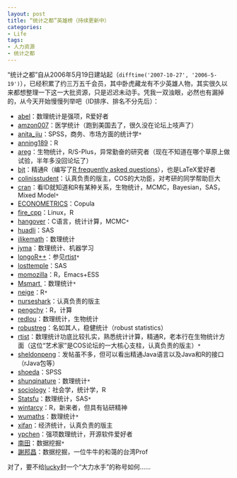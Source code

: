 ```yaml
---
layout: post
title: “统计之都”英雄榜（持续更新中）
categories:
- Life
tags:
- 人力资源
- 统计之都
---
```


“统计之都”自从2006年5月19日建站起（`difftime('2007-10-27', '2006-5-19')`），已经积累了约三万五千会员，其中卧虎藏龙有不少英雄人物，其实很久以来都想整理一下这一大批资源，只是迟迟未动手。凭我一双浊眼，必然也有漏掉的，从今天开始慢慢列举吧（ID排序、排名不分先后）：

- [abel](http://cos.name/cn/profile/123)：数理统计是强项，R爱好者
- [amzon007](http://cos.name/cn/profile/63)：医学统计（跑到美国去了，很久没在论坛上吱声了）
- [anita_jiu](http://cos.name/cn/profile/1006)：SPSS，商务、市场方面的统计学`*`
- [anning189](http://cos.name/cn/profile/3849)：R
- [areg](http://cos.name/cn/profile/3878)：生物统计，R/S-Plus，异常勤奋的研究者（现在不知道在哪个草原上做试验，半年多没回论坛了）
- [bjt](http://cos.name/cn/profile/336)：精通R（编写了[R frequently asked questions](http://cos.name/cn/topic/7673)），也是LaTeX爱好者
- [colinisstudent](http://cos.name/cn/profile/12)：认真负责的版主，COS的大功臣，对考研的同学帮助巨大
- [cran](http://cos.name/cn/profile/209)：看ID就知道和R有某种关系，生物统计，MCMC，Bayesian，SAS，Mixed Model`*`
- [ECONOMETRICS](http://cos.name/cn/profile/3813)：Copula
- [fire_cpp](http://cos.name/cn/profile/5777)：Linux，R
- [hangover](http://cos.name/cn/profile/241)：C语言，统计计算，MCMC`*`
- [huadli](http://cos.name/cn/profile/1083)：SAS
- [ilikemath](http://cos.name/cn/profile/1754)：数理统计
- [jyma](http://cos.name/cn/profile/1781)：数理统计、机器学习
- [longoR++](http://cos.name/cn/profile/10801)：参见[rtist](http://cos.name/cn/profile/230)`*`
- [losttemple](http://cos.name/cn/profile/9580)：SAS
- [momozilla](http://cos.name/cn/profile/28289)：R，Emacs+ESS
- [Msmart ](http://cos.name/cn/profile/496)：数理统计`*`
- [neige](http://cos.name/cn/profile/16503)：R`*`
- [nurseshark](http://cos.name/cn/profile/65)：认真负责的版主
- [pengchy](http://cos.name/cn/profile/6119)：R，计算
- [redlou](http://cos.name/cn/profile/7391)：数理统计，生物统计
- [robustreg](http://cos.name/cn/profile/18223)：名如其人，稳健统计（robust statistics）
- [rtist](http://cos.name/cn/profile/230)：数理统计功底比较扎实，熟悉统计计算，精通R，老本行在生物统计方面（这位“艺术家”是COS论坛的一大核心支柱，认真负责的版主）`*`
- [sheldonpeng](http://cos.name/cn/profile/917)：发帖虽不多，但可以看出精通Java语言以及Java和R的接口（rJava包等）
- [shoeda](http://cos.name/cn/profile/44)：SPSS
- [shunqinature](http://cos.name/cn/profile/32587)：数理统计`*`
- [sociology](http://cos.name/cn/profile/4418)：社会学，统计学，R
- [Statsfu](http://cos.name/cn/profile/26735)：数理统计，SAS`*`
- [wintarcy](http://cos.name/cn/profile/6513)：R，新来者，但具有钻研精神
- [wumaths](http://cos.name/cn/profile/5828)：数理统计`*`
- [xifan](http://cos.name/cn/profile/46)：经济统计，认真负责的版主
- [ypchen](http://cos.name/cn/profile/20)：强项数理统计，开源软件爱好者
- [南田](http://cos.name/cn/profile/11844)：数据挖掘`*`
- [謝邦昌](http://cos.name/cn/profile/61)：数据挖掘，一位牛牛的和蔼的台湾Prof

对了，要不给[lucky](http://cos.name/cn/profile/68)封一个“大力水手”的称号如何……

